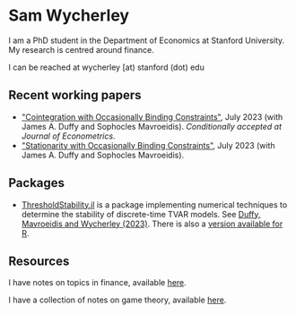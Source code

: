 # Sam Wycherley

I am a PhD student in the Department of Economics at Stanford University. My research is centred around finance.

I can be reached at wycherley [at) stanford (dot) edu

## Recent working papers
- ["Cointegration with Occasionally Binding Constraints"](https://arxiv.org/abs/2211.09604), July 2023 (with James A. Duffy and Sophocles Mavroeidis). _Conditionally accepted at Journal of Econometrics_.
- ["Stationarity with Occasionally Binding Constraints"](https://arxiv.org/abs/2307.06190), July 2023 (with James A. Duffy and Sophocles Mavroeidis).

## Packages
- [ThresholdStability.jl](https://github.com/samwycherley/ThresholdStability.jl) is a package implementing numerical techniques to determine the stability of discrete-time TVAR models. See [Duffy, Mavroeidis and Wycherley (2023)](https://arxiv.org/abs/2307.06190). There is also a [version available for R](https://github.com/samwycherley/thresholdr).

## Resources
I have notes on topics in finance, available [here](https://github.com/samwycherley/finance-notes).

I have a collection of notes on game theory, available [here](https://github.com/samwycherley/theory-notes).
